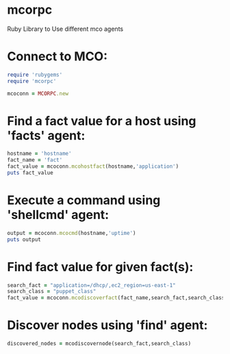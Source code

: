 mcorpc
======

Ruby Library to Use different mco agents


# Connect to MCO:
```ruby
require 'rubygems'
require 'mcorpc'

mcoconn = MCORPC.new
```

# Find a fact value for a host using 'facts' agent:
```ruby
hostname = 'hostname'
fact_name = 'fact'
fact_value = mcoconn.mcohostfact(hostname,'application')
puts fact_value
```

# Execute a command using 'shellcmd' agent:
```ruby
output = mcoconn.mcocmd(hostname,'uptime')
puts output
```

# Find fact value for given fact(s):
```ruby
search_fact = "application=/dhcp/,ec2_region=us-east-1"
search_class = "puppet_class"
fact_value = mcoconn.mcodiscoverfact(fact_name,search_fact,search_class)
```

# Discover nodes using 'find' agent:
```ruby
discovered_nodes = mcodiscovernode(search_fact,search_class)
```

